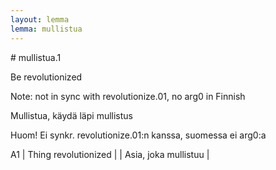 ```yaml
---
layout: lemma
lemma: mullistua
---
```


<div class="sense">
# <span class="sensename">mullistua.1</span>

<span class="description">Be revolutionized</span>

Note: not in sync with revolutionize.01, no arg0 in Finnish

<span class="description">Mullistua, käydä läpi mullistus</span>

Huom! Ei synkr. revolutionize.01:n kanssa, suomessa ei arg0:a

A1 | Thing revolutionized |   | Asia, joka mullistuu |  

</div>

